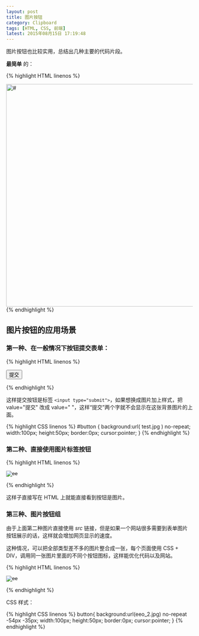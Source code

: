 ```yaml
---
layout: post
title: 图片按钮
category: Clipboard
tags: [HTML, CSS, 前端]
latest: 2015年08月15日 17:19:48
---
```


图片按钮也比较实用，总结出几种主要的代码片段。

**最简单** 的：

{% highlight HTML linenos %}
<style>
a img {
	border:none;
}
</style>

<a href="#">
<img src="#" alt="#" width="960" height="600" src="?">
</a>
{% endhighlight %}


图片按钮的应用场景
-

### 第一种、在一般情况下按钮提交表单：

{% highlight HTML linenos %}
<form id="form1" name="form1" method="post" action="index.html">
<input type="submit" name="button" id="button" value="提交" />
</form>
{% endhighlight %}

这样提交按钮是标签 `<input type="submit">`，如果想换成图片加上样式，把 value="提交" 改成 value=" "，这样“提交”两个字就不会显示在这张背景图片的上面。

{% highlight CSS linenos %}
#button {
	 background:url( test.jpg ) no-repeat;
	 width:100px;
	 height:50px;
	 border:0px;
	 cursor:pointer;
}
{% endhighlight %}


### 第二种、直接使用图片标签按钮

{% highlight HTML linenos %}
<form id="form1" name="form1" method="post" action="index.html">
<input name="submit" type="image" value="ee" src="eeo_2.jpg" />
</form>
{% endhighlight %}

这样子直接写在 HTML 上就能直接看到按钮是图片。


### 第三种、图片按钮组


由于上面第二种图片直接使用 *src* 链接，但是如果一个网站很多需要到表单图片按钮展示的话，这样就会增加网页显示的速度。

这种情况，可以把全部类型差不多的图片整合成一张，每个页面使用 CSS + DIV，调用同一张图片里面的不同个按钮图标，这样能优化代码以及网站。

{% highlight HTML linenos %}
<form id="form1" name="form1" method="post" action="index.html">
  <input name="submit" type="image" value="ee" src="eeo_2.jpg" />
</form>
{% endhighlight %}

CSS 样式：

{% highlight CSS linenos %}
button{
	background:url(eeo_2.jpg) no-repeat -54px -35px;
	width:100px;
	height:50px;
	border:0px;
	cursor:pointer;
 }
{% endhighlight %}
